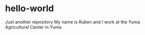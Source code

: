 # hello-world
Just another repository
My name is Ruben and I work at the Yuma Agricultural Center in Yuma
